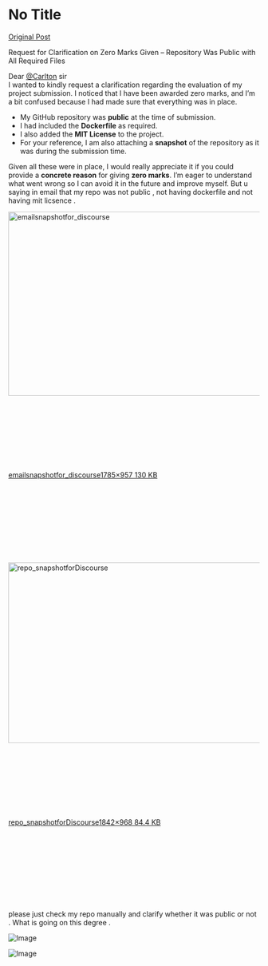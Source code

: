 # No Title

[Original Post](https://discourse.onlinedegree.iitm.ac.in/t/171141/301)

<p>Request for Clarification on Zero Marks Given – Repository Was Public with All Required Files</p>
<p>Dear <a class="mention" href="/u/carlton">@Carlton</a> sir<br>
I wanted to kindly request a clarification regarding the evaluation of my project submission. I noticed that I have been awarded zero marks, and I’m a bit confused because I had made sure that everything was in place.</p>
<ul>
<li>My GitHub repository was <strong>public</strong> at the time of submission.</li>
<li>I had included the <strong>Dockerfile</strong> as required.</li>
<li>I also added the <strong>MIT License</strong> to the project.</li>
<li>For your reference, I am also attaching a <strong>snapshot</strong> of the repository as it was during the submission time.</li>
</ul>
<p>Given all these were in place, I would really appreciate it if you could provide a <strong>concrete reason</strong> for giving <strong>zero marks</strong>. I’m eager to understand what went wrong so I can avoid it in the future and improve myself. But u saying in email that my repo was not public , not having dockerfile and not having mit licsence .<br>
<div class="lightbox-wrapper"><a class="lightbox" href="https://europe1.discourse-cdn.com/flex013/uploads/iitm/original/3X/8/e/8e3c9683970a3d0b4da1305c4b85a634f235f437.png" data-download-href="/uploads/short-url/kihBOn21R8PtVRLgXOmmQh1HkX5.png?dl=1" title="emailsnapshotfor_discourse" rel="noopener nofollow ugc"><img src="https://europe1.discourse-cdn.com/flex013/uploads/iitm/optimized/3X/8/e/8e3c9683970a3d0b4da1305c4b85a634f235f437_2_690x369.png" alt="emailsnapshotfor_discourse" data-base62-sha1="kihBOn21R8PtVRLgXOmmQh1HkX5" width="690" height="369" srcset="https://europe1.discourse-cdn.com/flex013/uploads/iitm/optimized/3X/8/e/8e3c9683970a3d0b4da1305c4b85a634f235f437_2_690x369.png, https://europe1.discourse-cdn.com/flex013/uploads/iitm/optimized/3X/8/e/8e3c9683970a3d0b4da1305c4b85a634f235f437_2_1035x553.png 1.5x, https://europe1.discourse-cdn.com/flex013/uploads/iitm/optimized/3X/8/e/8e3c9683970a3d0b4da1305c4b85a634f235f437_2_1380x738.png 2x" data-dominant-color="F6F7F7"><div class="meta"><svg class="fa d-icon d-icon-far-image svg-icon" aria-hidden="true"><use href="#far-image"></use></svg><span class="filename">emailsnapshotfor_discourse</span><span class="informations">1785×957 130 KB</span><svg class="fa d-icon d-icon-discourse-expand svg-icon" aria-hidden="true"><use href="#discourse-expand"></use></svg></div></a></div><br>
<div class="lightbox-wrapper"><a class="lightbox" href="https://europe1.discourse-cdn.com/flex013/uploads/iitm/original/3X/6/a/6a6a5cdd6a3ef7b88e3a82742621e730b10c68dd.png" data-download-href="/uploads/short-url/fbouz9wOGqAIrg53sbSMycbiylv.png?dl=1" title="repo_snapshotforDiscourse" rel="noopener nofollow ugc"><img src="https://europe1.discourse-cdn.com/flex013/uploads/iitm/optimized/3X/6/a/6a6a5cdd6a3ef7b88e3a82742621e730b10c68dd_2_690x362.png" alt="repo_snapshotforDiscourse" data-base62-sha1="fbouz9wOGqAIrg53sbSMycbiylv" width="690" height="362" srcset="https://europe1.discourse-cdn.com/flex013/uploads/iitm/optimized/3X/6/a/6a6a5cdd6a3ef7b88e3a82742621e730b10c68dd_2_690x362.png, https://europe1.discourse-cdn.com/flex013/uploads/iitm/optimized/3X/6/a/6a6a5cdd6a3ef7b88e3a82742621e730b10c68dd_2_1035x543.png 1.5x, https://europe1.discourse-cdn.com/flex013/uploads/iitm/optimized/3X/6/a/6a6a5cdd6a3ef7b88e3a82742621e730b10c68dd_2_1380x724.png 2x" data-dominant-color="F8F9FA"><div class="meta"><svg class="fa d-icon d-icon-far-image svg-icon" aria-hidden="true"><use href="#far-image"></use></svg><span class="filename">repo_snapshotforDiscourse</span><span class="informations">1842×968 84.4 KB</span><svg class="fa d-icon d-icon-discourse-expand svg-icon" aria-hidden="true"><use href="#discourse-expand"></use></svg></div></a></div><br>
please just check my repo  manually  and clarify whether it was public or not . What is going on this degree .</p>

![Image](https://europe1.discourse-cdn.com/flex013/uploads/iitm/optimized/3X/8/e/8e3c9683970a3d0b4da1305c4b85a634f235f437_2_690x369.png)

![Image](https://europe1.discourse-cdn.com/flex013/uploads/iitm/optimized/3X/6/a/6a6a5cdd6a3ef7b88e3a82742621e730b10c68dd_2_690x362.png)